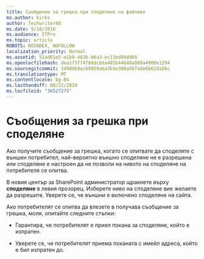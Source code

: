 ```yaml
---
title: Съобщение за грешка при споделяне на файлове
ms.author: kirks
author: Techwriter40
ms.date: 9/18/2018
ms.audience: ITPro
ms.topic: article
ROBOTS: NOINDEX, NOFOLLOW
localization_priority: Normal
ms.assetid: 51ad61e5-a1b8-483b-b6a3-ec13ed09dd68
ms.openlocfilehash: dea173f74f8ddc6da485b44648a009a4900e1294
ms.sourcegitcommit: 1d98db8acb9959aba3b5e308a567ade6b62da56c
ms.translationtype: MT
ms.contentlocale: bg-BG
ms.lasthandoff: 08/22/2019
ms.locfileid: "36527275"
---
```

# <a name="error-messages-when-sharing"></a>Съобщения за грешка при споделяне

Ако получите съобщение за грешка, когато се опитвате да споделяте с външен потребител, най-вероятно външно споделяне не е разрешена или споделяне е настроен да не позволи на нивото на споделяне на потребителя се опитва.
  
В новия център за SharePoint администратор щракнете върху **споделяне** в левия прозорец. Изберете ниво на споделяне вие желаете да разрешите. Уверете се, че външни е включено споделяне на сайта. 
  
Ако потребителят се опитва да влезете в получава съобщение за грешка, моля, опитайте следните стъпки:
  
- Гарантира, че потребителят е приел покана за споделяне, който е изпратен.
    
- Уверете се, че потребителят приема поканата с имейл адреса, който е бил изпратен до.
    

